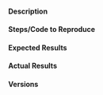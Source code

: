 <!--
Thanks for your interest in Plotly's Dash Cytoscape Component!

Note that GitHub issues in this repo are reserved for bug reports and feature
requests. Implementation questions should be discussed in our
[Dash Community Forum](https://community.plot.ly/c/dash).

Before opening a new issue, please search through existing issues (including
closed issues) and the [Dash Community Forum](https://community.plot.ly/c/dash).

When reporting a bug, please include a reproducible example! We recommend using
the [latest version](https://github.com/plotly/dash-cytoscape/blob/master/CHANGELOG.md)
as this project is frequently updated. Issues can be browser-specific so
it's usually helpful to mention the browser and version that you are using.

-->

#### Description

#### Steps/Code to Reproduce
<!--
Example:
```python
import dash
import dash_cytoscape
import dash_html_components as html

app = dash.Dash(__name__)
app.scripts.config.serve_locally = True
app.css.config.serve_locally = True

app.layout = html.Div([
    dash_cytoscape.Cytoscape(
        id='cytoscape',
        elements=[
            {'data': {'id': 'one', 'label': 'Node 1'}, 'position': {'x': 50, 'y': 50}},
            {'data': {'id': 'two', 'label': 'Node 2'}, 'position': {'x': 200, 'y': 200}},
            {'data': {'source': 'one', 'target': 'two','label': 'Node 1 to 2'}}
        ],
        layout={'name': 'preset'}
    )
])

if __name__ == '__main__':
    app.run_server(debug=True)
```
If the code is too long, feel free to put it in a public gist and link
it in the issue: https://gist.github.com
-->

#### Expected Results
<!-- Please paste or describe the expected results.-->

#### Actual Results
<!-- Please paste or specifically describe the actual output or traceback. -->

#### Versions
<!--
Please run the following snippet and paste the output below:

from __future__ import print_function
import dash; print("Dash", dash.__version__)
import dash_html_components; print("Dash Core Components", dash_html_components.__version__)
import dash_core_components; print("Dash HTML Components", dash_core_components.__version__)
import dash_renderer; print("Dash Renderer", dash_renderer.__version)
import dash_cytoscape; print("Dash HTML Components", dash_cytoscape.__version__)
-->


<!-- 
Thanks for taking the time to help up improve this component. Dash Cytoscape 
would not be possible without awesome contributors like you!
 -->
